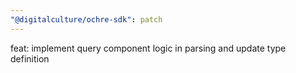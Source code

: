 ```yaml
---
"@digitalculture/ochre-sdk": patch
---
```


feat: implement query component logic in parsing and update type definition

